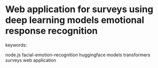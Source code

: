 # Web application for surveys using deep learning models emotional response recognition

keywords:

node.js 
facial-emotion-recognition
huggingface models
transformers
surveys
web application